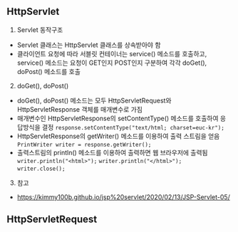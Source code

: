 ## HttpServlet

1. Servlet 동작구조

-   Servlet 클래스는 HttpServlet 클래스를 상속받아야 함
-   클라이언트 요청에 따라 서블릿 컨테이너는 service() 메소드를 호출하고, service() 메소드는 요청이 GET인지 POST인지 구분하여 각각 doGet(), doPost() 메소드를 호출

2. doGet(), doPost()

-   doGet(), doPost() 메소드는 모두 HttpServletRequest와 HttpServletResponse 객체를 매개변수로 가짐
-   매개변수인 HttpServletResponse의 setContentType() 메소드를 호출하여 응답방식을 결정
    `response.setContentType("text/html; charset=euc-kr");`
-   HttpServletResponse의 getWriter() 메소드를 이용하여 출력 스트림을 얻음
    `PrintWriter writer = response.getWriter();`
-   출력스트림의 println() 메소드를 이용하여 출력하면 웹 브라우저에 출력됨
    `writer.println("<html>");`
    `writer.println("</html>");`
    `writer.close();`

3. 참고

-   https://kimmy100b.github.io/jsp%20servlet/2020/02/13/JSP-Servlet-05/

## HttpServletRequest